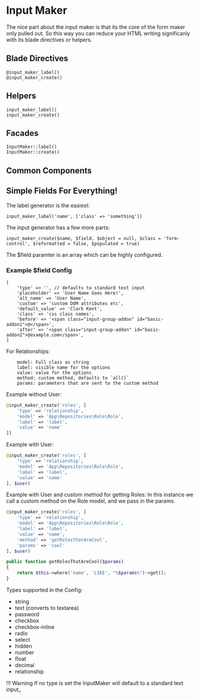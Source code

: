 # Input Maker

The nice part about the input maker is that its the core of the form maker only pulled out. So this way you can reduce your HTML writing significanly with its blade directives or helpers.

## Blade Directives

```
@input_maker_label()
@input_maker_create()
```

## Helpers

```
input_maker_label()
input_maker_create()
```

## Facades

```
InputMaker::label()
InputMaker::create()
```

## Common Components

## Simple Fields For Everything!

The label generator is the easiest:

```
input_maker_label('name', ['class' => 'something'])
```

The input generator has a few more parts:

```
input_maker_create($name, $field, $object = null, $class = 'form-control', $reformatted = false, $populated = true)
```

The $field paramter is an array which can be highly configured.

### Example $field Config

```
[
    'type' => '', // defaults to standard text input
    'placeholder' => 'User Name Goes Here!',
    'alt_name' => 'User Name',
    'custom' => 'custom DOM attributes etc',
    'default_value' => 'Clark Kent',
    'class' => 'css class names',
    'before' => '<span class="input-group-addon" id="basic-addon1">@</span>',
    'after' => '<span class="input-group-addon" id="basic-addon2">@example.com</span>',
]
```

For Relationships:

```
    model: Full class as string
    label: visible name for the options
    value: value for the options
    method: custom method, defaults to `all()`
    params: parameters that are sent to the custom method
```

Example without User:
```php
@input_maker_create('roles', [
    'type' => 'relationship',
    'model' => 'App\Repositories\Role\Role',
    'label' => 'label',
    'value' => 'name'
])
```

Example with User:
```php
@input_maker_create('roles', [
    'type' => 'relationship',
    'model' => 'App\Repositories\Role\Role',
    'label' => 'label',
    'value' => 'name'
], $user)
```

Example with User and custom method for getting Roles: In this instance we call a custom method on the Role model, and we pass in the params.
```php
@input_maker_create('roles', [
    'type' => 'relationship',
    'model' => 'App\Repositories\Role\Role',
    'label' => 'label',
    'value' => 'name',
    'method' => 'getRolesThatAreCool',
    'params' => 'cool'
], $user)

public function getRolesThatAreCool($params)
{
    return $this->where('name', 'LIKE', "%$params%")->get();
}
```

Types supported in the Config:

* string
* text (converts to textarea)
* password
* checkbox
* checkbox-inline
* radio
* select
* hidden
* number
* float
* decimal
* relationship

!!! Warning
    If no type is set the InputMaker will default to a standard text input_
